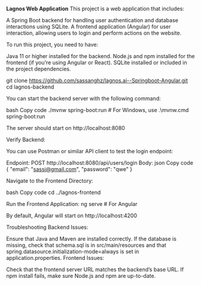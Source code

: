 **Lagnos Web Application**
This project is a web application that includes:

A Spring Boot backend for handling user authentication and database interactions using SQLite.
A frontend application (Angular) for user interaction, allowing users to login and perform actions on the website.

To run this project, you need to have:

Java 11 or higher installed for the backend.
Node.js and npm installed for the frontend (if you're using Angular or React).
SQLite installed or included in the project dependencies.


git clone https://github.com/sassanghz/lagnos.ai--Springboot-Angular.git
cd lagnos-backend

You can start the backend server with the following command:

bash
Copy code
./mvnw spring-boot:run  # For Windows, use .\mvnw.cmd spring-boot:run

The server should start on http://localhost:8080

Verify Backend:

You can use Postman or similar API client to test the login endpoint:

Endpoint: POST http://localhost:8080/api/users/login
Body:
json
Copy code
{
  "email": "sassi@gmail.com",
  "password": "qwe"
}

Navigate to the Frontend Directory:

bash
Copy code
cd ../lagnos-frontend  

Run the Frontend Application:
ng serve   # For Angular

By default, Angular will start on http://localhost:4200

Troubleshooting
Backend Issues:

Ensure that Java and Maven are installed correctly.
If the database is missing, check that schema.sql is in src/main/resources and that spring.datasource.initialization-mode=always is set in application.properties.
Frontend Issues:

Check that the frontend server URL matches the backend’s base URL.
If npm install fails, make sure Node.js and npm are up-to-date.


